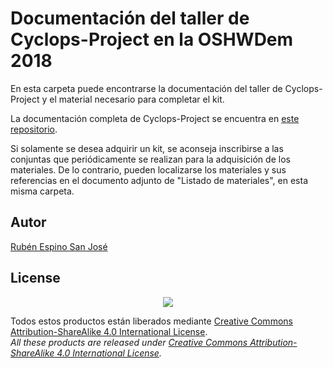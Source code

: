 # Documentación del taller de Cyclops-Project en la OSHWDem 2018
En esta carpeta puede encontrarse la documentación del taller de Cyclops-Project y el material necesario para completar el kit.

La documentación completa de Cyclops-Project se encuentra en [este repositorio](https://github.com/Resaj/cyclops-project).

Si solamente se desea adquirir un kit, se aconseja inscribirse a las conjuntas que periódicamente se realizan para la adquisición de los materiales. De lo contrario, pueden localizarse los materiales y sus referencias en el documento adjunto de "Listado de materiales", en esta misma carpeta.

## Autor
[Rubén Espino San José](https://github.com/Resaj)

## License
<p align="center">
<img src="../license/by-sa.png" align = "center">
</p>

Todos estos productos están liberados mediante [Creative Commons Attribution-ShareAlike 4.0 International License](http://creativecommons.org/licenses/by-sa/4.0/).  
_All these products are released under [Creative Commons Attribution-ShareAlike 4.0 International License](http://creativecommons.org/licenses/by-sa/4.0/)._

